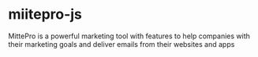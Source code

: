 # miitepro-js
MittePro is a powerful marketing tool with features to help companies with their marketing goals and deliver emails from their websites and apps
